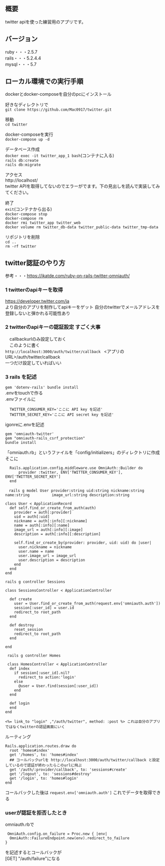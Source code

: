 ## 概要
twitter apiを使った練習用のアプリです。

## バージョン
ruby・・・2.5.7<br>
rails・・・5.2.4.4<br>
mysql・・・5.7

## ローカル環境での実行手順
dockerとdocker-composeを自分のpcにインストール

好きなディレクトリで<br>
`git clone https://github.com/Mac0917/twitter.git`

移動<br>
`cd twitter`

docker-composeを実行<br>
`docker-compose up -d`

データベース作成<br>
`docker exec -it twitter_app_1 bash`(コンテナに入る)<br>
`rails db:create`<br>
`rails db:migrate`<br>

アクセス<br>
http://localhost/<br>
twitter APIを取得してないのでエラーがでます。下の見出しを読んで実装してみてください。

終了<br>
`exit`(コンテナから出る)<br>
`docker-compose stop`<br>
`docker-compose rm`<br>
`docker rmi twitter_app twitter_web`<br>
`docker volume rm twitter_db-data twitter_public-data twitter_tmp-data`

リポジトリを削除<br>
`cd ..`<br>
`rm -rf twitter`


## twitter認証のやり方
 参考・・・https://ikatde.com/ruby-on-rails-twitter-omniauth/

### 1  twitterのapiキーを取得 
  https://developer.twitter.com/ja <br>
  より自分のアプリを制作してapiキーをゲット
  自分のtwitterでメールアドレスを登録しないと弾かれる可能性あり

### 2 twitterのapiキーの認証設定 すごく大事
　callbackurlのみ設定しておく<br>
　このように書く<br>
  ``
  http://localhost:3000/auth/twitter/callback 
  ``
  <アプリのURL>/auth/twitter/callback  
  一つだけ設定していればいい

### 3 rails を記述
  `
  gem 'dotenv-rails'
  bundle install
  `
  <br>
  .envをtouchで作る<br>
  .envファイルに
  ```
    TWITTER_CONSUMER_KEY='ここに API key を記述'
    TWITTER_SECRET_KEY='ここに API secret key を記述'
  ```
  igonreに.envを記述

  ```
  gem 'omniauth-twitter'
  gem "omniauth-rails_csrf_protection"
  bundle install
  ```
  
  「omniauth.rb」というファイルを「config/initializers」のディレクトリに作成
  そこに
  ```
    Rails.application.config.middleware.use OmniAuth::Builder do
        provider :twitter, ENV['TWITTER_CONSUMER_KEY'], ENV['TWITTER_SECRET_KEY']
    end
  ```
  ```
　rails g model User provider:string uid:string nickname:string name:string          image_url:string description:string
  ```

```
class User < ApplicationRecord
  def self.find_or_create_from_auth(auth)
    provider = auth[:provider]
    uid = auth[:uid]
    nickname = auth[:info][:nickname]
    name = auth[:info][:name]
    image_url = auth[:info][:image]
    description = auth[:info][:description]
    
    self.find_or_create_by(provider: provider, uid: uid) do |user|
      user.nickname = nickname
      user.name = name
      user.image_url = image_url
      user.description = description
    end
  end
end
```

```
rails g controller Sessions
```

```
class SessionsController < ApplicationController

  def create
    user = User.find_or_create_from_auth(request.env['omniauth.auth'])
    session[:user_id] = user.id
    redirect_to root_path
  end

  def destroy
    reset_session
    redirect_to root_path
  end  
  
end
```

```
 rails g controller Homes
```

```
 class HomesController < ApplicationController
  def index
    if session[:user_id].nil?
      redirect_to action:'login'
    else
      @user = User.find(session[:user_id])
    end
  end
  
  def login
  end
end
```

```
<%= link_to "login" ,"/auth/twitter", method: :post %> これは自分のアプリではなくtwitterの認証画面にいく
```


ルーティング
```
Rails.application.routes.draw do
  root 'homes#index'
  get '/homes', to: 'homes#index'
  ## コールバックurlを http://localhost:3000/auth/twitter/callback と設定しているので認証が終わったらこのurlに飛ぶ
  get '/auth/:provider/callback', to: 'sessions#create' 
  get '/logout', to: 'sessions#destroy'
  get '/login', to: 'homes#login'
end
```

コールバックした後は
`
request.env['omniauth.auth']
`
これでデータを取得できる

### userが認証を拒否したとき
 omniauth.rbで
```
 OmniAuth.config.on_failure = Proc.new { |env|
  OmniAuth::FailureEndpoint.new(env).redirect_to_failure
}
```
を記述するとコールバックが<br>
 [GET] "/auth/failure"になる